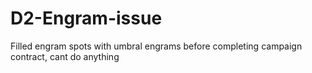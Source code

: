 # D2-Engram-issue
Filled engram spots with umbral engrams before completing campaign contract, cant do anything

